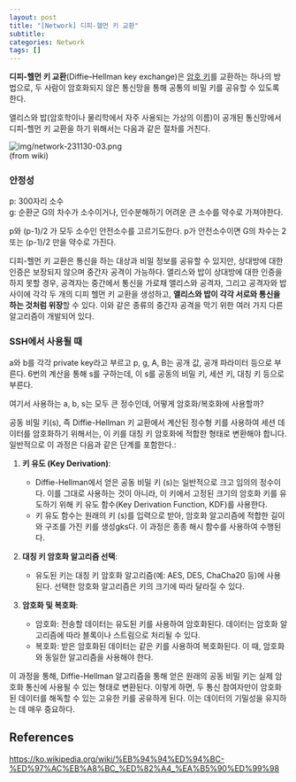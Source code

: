 ```yaml
---
layout: post
title: "[Network] 디피-헬먼 키 교환"
subtitle:
categories: Network
tags: []
---
```

  
**디피-헬먼 키 교환**(Diffie–Hellman key exchange)은 [암호 키](https://ko.wikipedia.org/wiki/%ED%82%A4_(%EC%95%94%ED%98%B8) "키 (암호)")를 교환하는 하나의 방법으로, 두 사람이 암호화되지 않은 통신망을 통해 공통의 비밀 키를 공유할 수 있도록 한다.  
  
앨리스와 밥(암호학이나 물리학에서 자주 사용되는 가상의 이름)이 공개된 통신망에서 디피-헬먼 키 교환을 하기 위해서는 다음과 같은 절차를 거친다.    
  
![img/network-231130-03.png](https://github.com/aohus/aohus.github.io/tree/main/assets/images/posts//network-231130-03.png)    
(from wiki)    
  
    
    
### 안정성  
p: 300자리 소수  
g: 순환군 G의 차수가 소수이거나, 인수분해하기 어려운 큰 소수를 약수로 가져야한다.  
  
p와 (p-1)/2 가 모두 소수인 안전소수를 고르기도한다. p가 안전소수이면 G의 차수는 2또는 (p-1)/2 만을 약수로 가진다.   
  
디피-헬먼 키 교환은 통신을 하는 대상과 비밀 정보를 공유할 수 있지만, 상대방에 대한 인증은 보장되지 않으며 중간자 공격이 가능하다. 앨리스와 밥이 상대방에 대한 인증을 하지 못할 경우, 공격자는 중간에서 통신을 가로채 앨리스와 공격자, 그리고 공격자와 밥 사이에 각각 두 개의 디피 헬먼 키 교환을 생성하고, **앨리스와 밥이 각각 서로와 통신을 하는 것처럼 위장**할 수 있다. 이와 같은 종류의 중간자 공격을 막기 위한 여러 가지 다른 알고리즘이 개발되어 있다.  
    
    
    
### SSH에서 사용될 때  
a와 b를 각각 private key라고 부르고 p, g, A, B는 공개 값, 공개 파라미터 등으로 부른다. 6번의 계산을 통해 s를 구하는데, 이 s를 공동의 비밀 키, 세션 키, 대칭 키 등으로 부른다.   
  
여기서 사용하는 a, b, s는 모두 큰 정수인데, 어떻게 암호화/복호화에 사용할까?  
  
공동 비밀 키(s), 즉 Diffie-Hellman 키 교환에서 계산된 정수형 키를 사용하여 세션 데이터를 암호화하기 위해서는, 이 키를 대칭 키 암호화에 적합한 형태로 변환해야 합니다. 일반적으로 이 과정은 다음과 같은 단계를 포함한다.:  
  
1. **키 유도 (Key Derivation)**:   
   - Diffie-Hellman에서 얻은 공동 비밀 키 (s)는 일반적으로 크고 임의의 정수이다. 이를 그대로 사용하는 것이 아니라, 이 키에서 고정된 크기의 암호화 키를 유도하기 위해 키 유도 함수(Key Derivation Function, KDF)를 사용한다.  
   - 키 유도 함수는 원래의 키 (s)를 입력으로 받아, 암호화 알고리즘에 적합한 길이와 구조를 가진 키를 생성gks다. 이 과정은 종종 해시 함수를 사용하여 수행된다.  
  
2. **대칭 키 암호화 알고리즘 선택**:  
   - 유도된 키는 대칭 키 암호화 알고리즘(예: AES, DES, ChaCha20 등)에 사용된다. 선택한 암호화 알고리즘은 키의 크기에 따라 달라질 수 있다.  
  
3. **암호화 및 복호화**:  
   - 암호화: 전송할 데이터는 유도된 키를 사용하여 암호화된다. 데이터는 암호화 알고리즘에 따라 블록이나 스트림으로 처리될 수 있다.  
   - 복호화: 받은 암호화된 데이터는 같은 키를 사용하여 복호화된다. 이 때, 암호화와 동일한 알고리즘을 사용해야 한다.  
  
이 과정을 통해, Diffie-Hellman 알고리즘을 통해 얻은 원래의 공동 비밀 키는 실제 암호화 통신에 사용될 수 있는 형태로 변환된다. 이렇게 하면, 두 통신 참여자만이 암호화된 데이터를 해독할 수 있는 고유한 키를 공유하게 된다. 이는 데이터의 기밀성을 유지하는 데 매우 중요하다.  
  
  
## References  
<https://ko.wikipedia.org/wiki/%EB%94%94%ED%94%BC-%ED%97%AC%EB%A8%BC_%ED%82%A4_%EA%B5%90%ED%99%98>  
